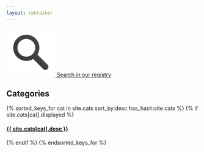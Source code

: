 ```yaml
---
layout: container
---
```


[![search](/img/front/search.png) Search in our registry](http://registry.biojs.net/)
 

Categories
---

{% sorted_keys_for cat in site.cats sort_by:desc has_hash:site.cats %}
{% if site.cats[cat].displayed %}
<h4> <a href="/categories/{{ cat }}/index.html"> {{ site.cats[cat].desc }} </a> </h4>
{% endif %}
{% endsorted_keys_for %}
